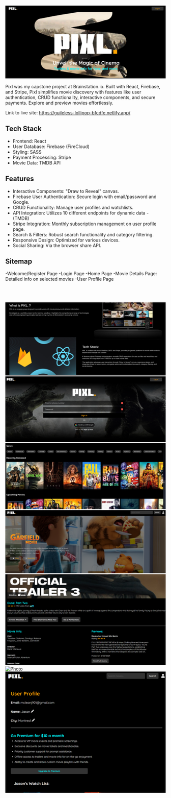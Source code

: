 ![Welcome Page](https://github.com/MrRobotical/brainstation-capstone-public/blob/main/pixl-welcome-page.png)

Pixl was my capstone project at Brainstation.io. Built with React, Firebase, and Stripe, Pixl simplifies movie discovery with features like user authentication, CRUD functionality, interactive components, and secure payments. Explore and preview movies effortlessly.



Link to live site:
https://guileless-lollipop-bfcdfe.netlify.app/

## Tech Stack
- Frontend: React
- User Database: Firebase (FireCloud)
- Styling: SASS
- Payment Processing: Stripe
- Movie Data: TMDB API


## Features
- Interactive Components: "Draw to Reveal" canvas.
- Firebase User Authentication: Secure login with email/password and Google.
- CRUD Functionality: Manage user profiles and watchlists.
- API Integration: Utilizes 10 different endpoints for dynamic data - (TMDB)
- Stripe Integration: Monthly subscription management on user profile page.
- Search & Filters: Robust search functionality and category filtering.
- Responsive Design: Optimized for various devices.
- Social Sharing: Via the browser share API.


## Sitemap
-Welcome/Register Page
-Login Page
-Home Page
-Movie Details Page: Detailed info on selected movies
-User Profile Page

<br><br><br>
![Photo](https://github.com/MrRobotical/brainstation-capstone-public/blob/main/pixl-2.png)
![Photo](https://github.com/MrRobotical/brainstation-capstone-public/blob/main/pixl-3.png)
![Photo](https://github.com/MrRobotical/brainstation-capstone-public/blob/main/pixl-4.png)
![Photo](https://github.com/MrRobotical/brainstation-capstone-public/blob/main/pixl-5.png)
![Photo](https://github.com/MrRobotical/brainstation-capstone-public/blob/main/pixl-6.png)
![Photo](https://github.com/MrRobotical/brainstation-capstone-public/blob/main/pixl-7.png)
![Photo](https://github.com/MrRobotical/brainstation-capstone-public/blob/main/pixl-8.png)








